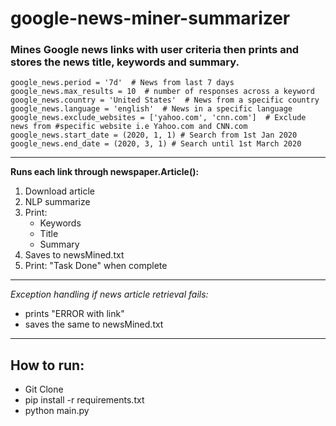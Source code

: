 # google-news-miner-summarizer


### Mines Google news links with user criteria then prints and stores the news title, keywords and summary.
```
google_news.period = '7d'  # News from last 7 days
google_news.max_results = 10  # number of responses across a keyword
google_news.country = 'United States'  # News from a specific country 
google_news.language = 'english'  # News in a specific language
google_news.exclude_websites = ['yahoo.com', 'cnn.com']  # Exclude news from #specific website i.e Yahoo.com and CNN.com
google_news.start_date = (2020, 1, 1) # Search from 1st Jan 2020
google_news.end_date = (2020, 3, 1) # Search until 1st March 2020
```
---
**Runs each link through newspaper.Article():**
 1. Download article
 2. NLP summarize 
 3. Print:
    - Keywords
    - Title 
    - Summary
 1. Saves to newsMined.txt
 2. Print: "Task Done" when complete

---
*Exception handling if news article retrieval fails:*
  - prints "ERROR with link"
  - saves the same to newsMined.txt
---
## **How to run:**
 - Git Clone 
 - pip install -r requirements.txt
 - python main.py 


